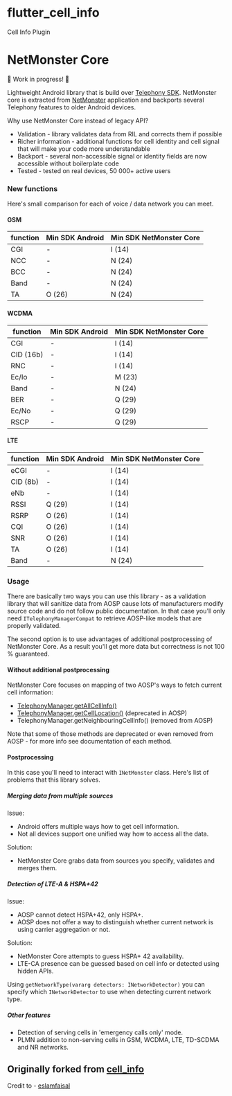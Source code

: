 # flutter_cell_info

Cell Info Plugin

# NetMonster Core  
  
🚧 Work in progress! 🚧    
    
Lightweight Android library that is build over [Telephony SDK](https://developer.android.com/reference/android/telephony/package-summary). NetMonster core is extracted from [NetMonster](https://play.google.com/store/apps/details?id=cz.mroczis.netmonster) application and backports several Telephony features to older Android devices.  
  
Why use NetMonster Core instead of legacy API?  
 - Validation - library validates data from RIL and corrects them if possible 
 - Richer information - additional functions for cell identity and cell signal that will make your code more understandable  
 - Backport - several non-accessible signal or identity fields are now accessible without boilerplate code  
 - Tested - tested on real devices, 50 000+ active users  

### New functions
Here's small comparison for each of voice / data network you can meet.

#### GSM
|function    |Min SDK Android|Min SDK NetMonster Core |
|------------|---------------|------------------------|
|CGI         |-              |I (14)                  |
|NCC         |-              |N (24)                  |
|BCC         |-              |N (24)                  |
|Band        |-              |N (24)                  |
|TA          |O (26)         |N (24)                  |

#### WCDMA  
|function    |Min SDK Android|Min SDK NetMonster Core |  
|------------|---------------|------------------------|
|CGI         |-              |I (14)                  |
|CID (16b)   |-              |I (14)                  |  
|RNC         |-              |I (14)                  |
|Ec/Io       |-              |M (23)                  |  
|Band        |-              |N (24)                  |  
|BER         |-              |Q (29)                  |  
|Ec/No       |-              |Q (29)                  |  
|RSCP        |-              |Q (29)                  |

#### LTE
|function    |Min SDK Android|Min SDK NetMonster Core |
|------------|---------------|------------------------|
|eCGI        |-              |I (14)                  |
|CID (8b)    |-              |I (14)                  |
|eNb         |-              |I (14)                  | 
|RSSI        |Q (29)         |I (14)                  |
|RSRP        |O (26)         |I (14)                  |
|CQI         |O (26)         |I (14)                  |
|SNR         |O (26)         |I (14)                  |
|TA          |O (26)         |I (14)                  |
|Band        |-              |N (24)                  |  


### Usage

There are basically two ways you can use this library - as a validation library that will sanitize
data from AOSP cause lots of manufacturers modify source code and do not follow public documentation.
In that case you'll only need `ITelephonyManagerCompat` to retrieve AOSP-like models that are properly
validated.

The second option is to use advantages of additional postprocessing of NetMonster Core. As a result
you'll get more data but correctness is not 100 % guaranteed. 

#### Without additional postprocessing

NetMonster Core focuses on mapping of two AOSP's ways to fetch current cell information:
 - [TelephonyManager.getAllCellInfo()](https://developer.android.com/reference/android/telephony/TelephonyManager#getAllCellInfo())
 - [TelephonyManager.getCellLocation()](https://developer.android.com/reference/android/telephony/TelephonyManager.html#getCellLocation()) (deprecated in AOSP)
 - TelephonyManager.getNeighbouringCellInfo() (removed from AOSP)

Note that some of those methods are deprecated or even removed from AOSP - for more info see documentation of each method.


#### Postprocessing

In this case you'll need to interact with `INetMonster` class. Here's list of problems 
that this library solves.

##### Merging data from multiple sources
Issue:
 - Android offers multiple ways how to get cell information.
 - Not all devices support one unified way how to access all the data.

Solution:
 - NetMonster Core grabs data from sources you specify, validates and merges them.



##### Detection of LTE-A & HSPA+42
Issue:
 - AOSP cannot detect HSPA+42, only HSPA+.
 - AOSP does not offer a way to distinguish whether current network is using carrier aggregation or not.

Solution:
 - NetMonster Core attempts to guess HSPA+ 42 availability.
 - LTE-CA presence can be guessed based on cell info or detected using hidden APIs.

Using `getNetworkType(vararg detectors: INetworkDetector)` you can specify which `INetworkDetector` to use
when detecting current network type.



##### Other features
 - Detection of serving cells in 'emergency calls only' mode.
 - PLMN addition to non-serving cells in GSM, WCDMA, LTE, TD-SCDMA and NR networks.

## Originally forked from  [cell_info](https://github.com/eslamfaisal/FlutterCellInfo)
Credit to   - [eslamfaisal](https://github.com/eslamfaisal)